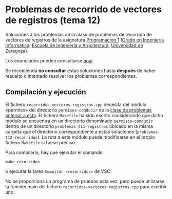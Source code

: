 # Problemas de recorrido de vectores de registros (tema 12)

Soluciones a los problemas de la clase de problemas de recorrido de vectores de registros de la asignatura [Programación 1](https://github.com/prog1-eina) ([Grado en Ingeniería Informática](https://webdiis.unizar.es/~silarri/coordinadorGrado/), [Escuela de Ingeniería y Arquitectura](https://eina.unizar.es/), [Universidad de Zaragoza](https://www.unizar.es/)).

Los enunciados pueden consultarse [aquí](https://miguel-latre.github.io/transparencias/pbs-tema-12-recorridos-de-vectores.pdf)

Se recomienda **no consultar** estas soluciones hasta **después** de haber resuelto o intentado resolver los  problemas correspondientes.

## Compilación y ejecución

El fichero `recorridos-vectores-registros.cpp` necesita del módulo «permiso»
del directorio `permisos-conducir` de la [clase de problemas anterior a esta](https://miguel-latre.github.io/transparencias/pbs-tema-11-registros.pdf). El fichero `Makefile` ha sido escrito considerando que dicho módulo se encuentra en un directorio denominado `permisos-conducir` dentro de un directorio `problemas-t11-registros` ubicado en la misma carpeta que el directorio correspondiente a estas soluciones (`problemas-t12-recorridos`). La ruta a este módulo puede modificarse en el propio fichero `Makefile` si fuese preciso.

Para compilarlo, hay que ejecutar el comando

    make recorridos

o ejecutar la tarea ``Compilar «recorridos»`` de VSC.

No se proporciona un programa de pruebas esta vez, pero puede utilizarse la función main del fichero `recorridos-vectores-registros.cpp` para escribir uno.

